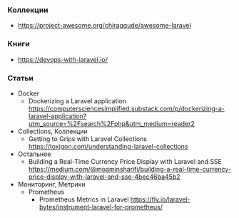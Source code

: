 ### Коллекции

- https://project-awesome.org/chiraggude/awesome-laravel

### Книги

- https://devops-with-laravel.io/

### Статьи

- Docker
    - Dockerizing a Laravel application https://computersciencesimplified.substack.com/p/dockerizing-a-laravel-application?utm_source=%2Fsearch%2Fphp&utm_medium=reader2
- Collections, Коллекции
    - Getting to Grips with Laravel Collections https://toxigon.com/understanding-laravel-collections
- Остальное
    - Building a Real-Time Currency Price Display with Laravel and SSE https://medium.com/@moaminsharifi/building-a-real-time-currency-price-display-with-laravel-and-sse-4bec46ba45b2
- Мониторинг, Метрики
    - Prometheus
        - Prometheus Metrics in Laravel https://fly.io/laravel-bytes/instrument-laravel-for-prometheus/